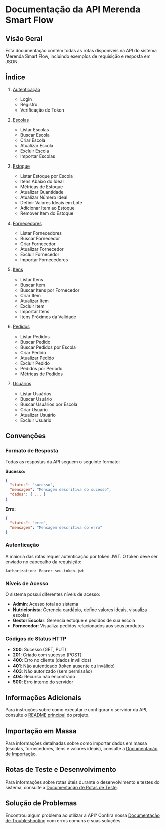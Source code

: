 # Documentação da API Merenda Smart Flow

## Visão Geral

Esta documentação contém todas as rotas disponíveis na API do sistema Merenda Smart Flow, incluindo exemplos de requisição e resposta em JSON.

## Índice

1. [Autenticação](./autenticacao.md)
   - Login
   - Registro
   - Verificação de Token

2. [Escolas](./escolas.md)
   - Listar Escolas
   - Buscar Escola
   - Criar Escola
   - Atualizar Escola
   - Excluir Escola
   - Importar Escolas

3. [Estoque](./estoque.md)
   - Listar Estoque por Escola
   - Itens Abaixo do Ideal
   - Métricas de Estoque
   - Atualizar Quantidade
   - Atualizar Número Ideal
   - Definir Valores Ideais em Lote
   - Adicionar Item ao Estoque
   - Remover Item do Estoque

4. [Fornecedores](./fornecedores.md)
   - Listar Fornecedores
   - Buscar Fornecedor
   - Criar Fornecedor
   - Atualizar Fornecedor
   - Excluir Fornecedor
   - Importar Fornecedores

5. [Itens](./itens.md)
   - Listar Itens
   - Buscar Item
   - Buscar Itens por Fornecedor
   - Criar Item
   - Atualizar Item
   - Excluir Item
   - Importar Itens
   - Itens Próximos da Validade

6. [Pedidos](./pedidos.md)
   - Listar Pedidos
   - Buscar Pedido
   - Buscar Pedidos por Escola
   - Criar Pedido
   - Atualizar Pedido
   - Excluir Pedido
   - Pedidos por Período
   - Métricas de Pedidos

7. [Usuários](./usuarios.md)
   - Listar Usuários
   - Buscar Usuário
   - Buscar Usuários por Escola
   - Criar Usuário
   - Atualizar Usuário
   - Excluir Usuário

## Convenções

### Formato de Resposta

Todas as respostas da API seguem o seguinte formato:

**Sucesso:**

```json
{
  "status": "sucesso",
  "mensagem": "Mensagem descritiva do sucesso",
  "dados": { ... }
}
```

**Erro:**

```json
{
  "status": "erro",
  "mensagem": "Mensagem descritiva do erro"
}
```

### Autenticação

A maioria das rotas requer autenticação por token JWT. O token deve ser enviado no cabeçalho da requisição:

```
Authorization: Bearer seu-token-jwt
```

### Níveis de Acesso

O sistema possui diferentes níveis de acesso:

- **Admin**: Acesso total ao sistema
- **Nutricionista**: Gerencia cardápio, define valores ideais, visualiza escolas
- **Gestor Escolar**: Gerencia estoque e pedidos de sua escola
- **Fornecedor**: Visualiza pedidos relacionados aos seus produtos

### Códigos de Status HTTP

- **200**: Sucesso (GET, PUT)
- **201**: Criado com sucesso (POST)
- **400**: Erro no cliente (dados inválidos)
- **401**: Não autenticado (token ausente ou inválido)
- **403**: Não autorizado (sem permissão)
- **404**: Recurso não encontrado
- **500**: Erro interno do servidor

## Informações Adicionais

Para instruções sobre como executar e configurar o servidor da API, consulte o [README principal](../README.md) do projeto.

## Importação em Massa

Para informações detalhadas sobre como importar dados em massa (escolas, fornecedores, itens e valores ideais), consulte a [Documentação de Importação](./importacao.md).

## Rotas de Teste e Desenvolvimento

Para informações sobre rotas úteis durante o desenvolvimento e testes do sistema, consulte a [Documentação de Rotas de Teste](./rotas_teste.md).

## Solução de Problemas

Encontrou algum problema ao utilizar a API? Confira nossa [Documentação de Troubleshooting](./troubleshooting.md) com erros comuns e suas soluções.
